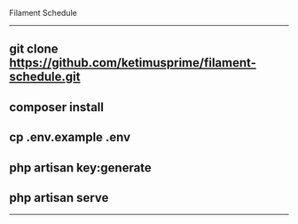 Filament Schedule 

---------------------------------
## git clone https://github.com/ketimusprime/filament-schedule.git
## composer install
## cp .env.example .env
## php artisan key:generate
## php artisan serve

___________________________
